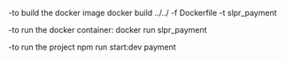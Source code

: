 -to build the docker image
docker build ../../ -f Dockerfile -t slpr_payment

-to run the docker container:
docker run slpr_payment

-to run the project
npm run start:dev payment
